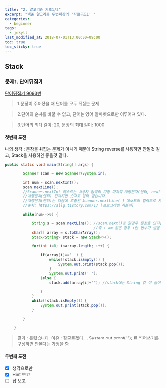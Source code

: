 ```yaml
---
title: "2. 알고리즘 기초1/2"
excerpt: "백준 알고리즘 두번째강의 '자료구조1' "
categories:
  - beginner
tags:
  - jekyll
last_modified_at: 2018-07-01T13:00:00+09:00
toc: true
toc_sticky: true
---
```


## Stack

### 문제1. 단어뒤집기

[단어뒤집기 9093번](https://www.acmicpc.net/problem/9093)

> 1.문장이 주어졌을 때 단어를 모두 뒤집는 문제

> 2.단어의 순서를 바꿀 수 없고, 단어는 영어 알파벳으로만 이루어져 있다.

> 3.단어의 최대 길이: 20, 문장의 최대 길이: 1000

#### 첫번째 도전

나의 생각 : 문장을 뒤집는 문제가 아니기 때문에 String reverse를 사용하면 안될것 같고, Stack을 사용하면 좋을것 같다.

```java
public static void main(String[] args) {

		Scanner scan = new Scanner(System.in);

		int num = scan.nextInt();
		scan.nextLine();
		//Scanner.nextInt 메소드는 사용자 입력의 가장 마지막 개행문자(엔터, newline)를 제거하지 않음
		//개행문자(엔터) 전까지만 숫자로 입력 받습니다.
		//개행문자(엔터)는 다음에 호출된 Scanner.nextLine( ) 메소드의 입력으로 처리되서 문제기 발생합니다.
		//출처: https://allg.tistory.com/17 [프로그래밍 해볼까]

		while(num-->0) {

			String s = scan.nextLine(); //scan.next()로 할경우 문장을 인지를 못함,
										//즉 i am 같은 경우 i만 변수가 받음 그래서 scan.nextLine()으로 받음
			char[] array = s.toCharArray();
			Stack<String> stack = new Stack<>();

			for(int i=0; i<array.length; i++) {

				if(array[i]==' ') {
					while(!stack.isEmpty()) {
						System.out.print(stack.pop());
					}
					System.out.print(' ');
				}else {
					stack.add(array[i]+""); //stack에는 String 값 이 들어가야하므로 ""를 더해줌

				}
			}
			while(!stack.isEmpty()) {
				System.out.print(stack.pop());
			}

		}

	}
```

> 결과 : 틀렸습니다.
> 이유 : 잘모르겠다..., System.out.pront(' '); 로 띄어쓰기를 구성하면 안된다는 가정을 함

#### 두번째 도전

- [x] 생각으로만
- [x] Hint 보고
- [ ] 답 보고
